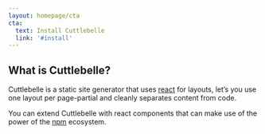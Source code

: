 ```yaml
---
layout: homepage/cta
cta:
  text: Install Cuttlebelle
  link: '#install'
---
```



## What is Cuttlebelle?

Cuttlebelle is a static site generator that uses [react](https://reactjs.org/) for layouts, let’s you use one layout per page-partial and cleanly separates
content from code.

You can extend Cuttlebelle with react components that can make use of the power of the [npm](https://www.npmjs.com/) ecosystem.
